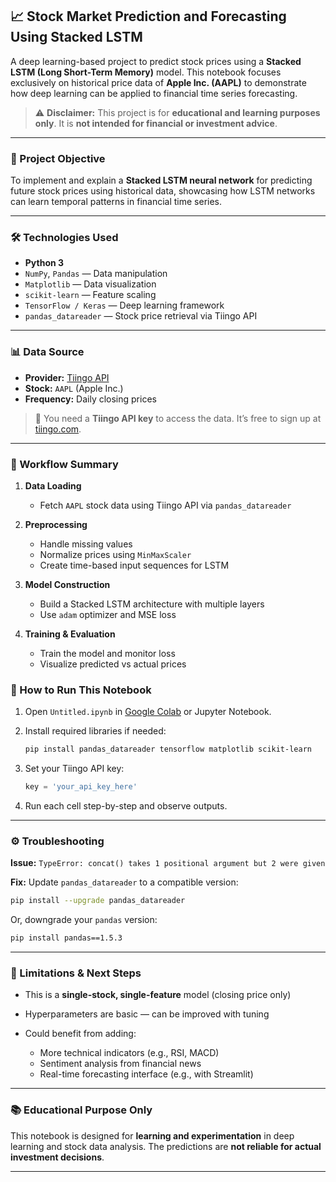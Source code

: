 

## 📈 Stock Market Prediction and Forecasting Using Stacked LSTM

A deep learning-based project to predict stock prices using a **Stacked LSTM (Long Short-Term Memory)** model. This notebook focuses exclusively on historical price data of **Apple Inc. (AAPL)** to demonstrate how deep learning can be applied to financial time series forecasting.

> ⚠️ **Disclaimer:** This project is for **educational and learning purposes only**. It is **not intended for financial or investment advice**.

---

### 🎯 Project Objective

To implement and explain a **Stacked LSTM neural network** for predicting future stock prices using historical data, showcasing how LSTM networks can learn temporal patterns in financial time series.

---

### 🛠️ Technologies Used

* **Python 3**
* `NumPy`, `Pandas` — Data manipulation
* `Matplotlib` — Data visualization
* `scikit-learn` — Feature scaling
* `TensorFlow / Keras` — Deep learning framework
* `pandas_datareader` — Stock price retrieval via Tiingo API

---

### 📊 Data Source

* **Provider:** [Tiingo API](https://api.tiingo.com/)
* **Stock:** `AAPL` (Apple Inc.)
* **Frequency:** Daily closing prices

> 🔑 You need a **Tiingo API key** to access the data. It’s free to sign up at [tiingo.com](https://www.tiingo.com/).

---

### 🔄 Workflow Summary

1. **Data Loading**

   * Fetch `AAPL` stock data using Tiingo API via `pandas_datareader`
2. **Preprocessing**

   * Handle missing values
   * Normalize prices using `MinMaxScaler`
   * Create time-based input sequences for LSTM
3. **Model Construction**

   * Build a Stacked LSTM architecture with multiple layers
   * Use `adam` optimizer and MSE loss
4. **Training & Evaluation**

   * Train the model and monitor loss
   * Visualize predicted vs actual prices



### 🚀 How to Run This Notebook

1. Open `Untitled.ipynb` in [Google Colab](https://colab.research.google.com/) or Jupyter Notebook.

2. Install required libraries if needed:

   ```bash
   pip install pandas_datareader tensorflow matplotlib scikit-learn
   ```

3. Set your Tiingo API key:

   ```python
   key = 'your_api_key_here'
   ```

4. Run each cell step-by-step and observe outputs.

---

### ⚙️ Troubleshooting

**Issue:**
`TypeError: concat() takes 1 positional argument but 2 were given`

**Fix:**
Update `pandas_datareader` to a compatible version:

```bash
pip install --upgrade pandas_datareader
```

Or, downgrade your `pandas` version:

```bash
pip install pandas==1.5.3
```

---

### 🚧 Limitations & Next Steps

* This is a **single-stock, single-feature** model (closing price only)
* Hyperparameters are basic — can be improved with tuning
* Could benefit from adding:

  * More technical indicators (e.g., RSI, MACD)
  * Sentiment analysis from financial news
  * Real-time forecasting interface (e.g., with Streamlit)

---

### 📚 Educational Purpose Only

This notebook is designed for **learning and experimentation** in deep learning and stock data analysis. The predictions are **not reliable for actual investment decisions**.

---

